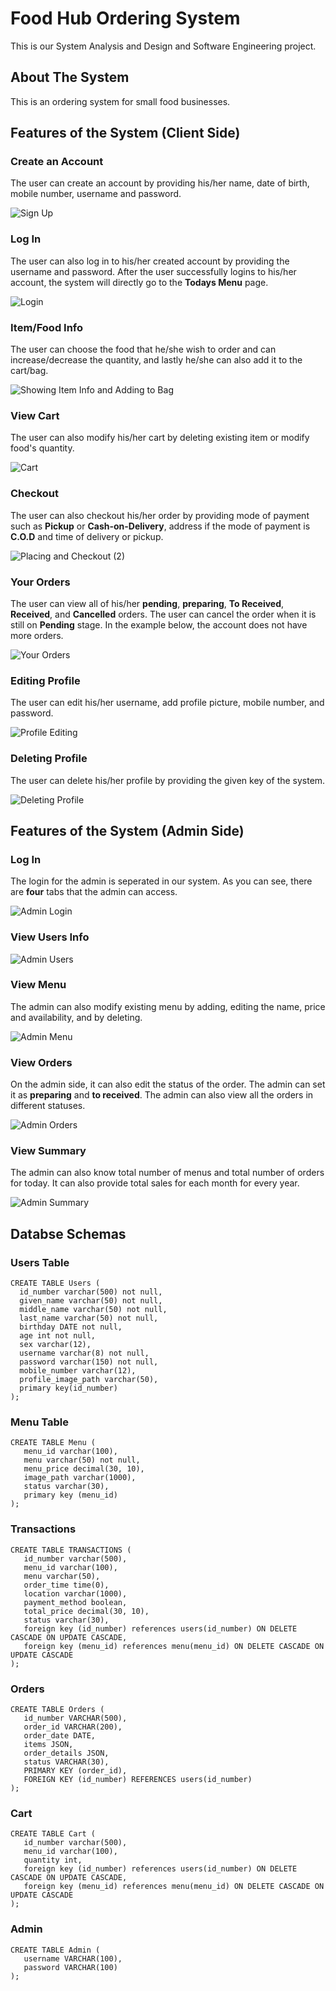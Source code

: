 # Food Hub Ordering System

This is our System Analysis and Design and Software Engineering project.

## About The System
This is an ordering system for small food businesses. 

## Features of the System (Client Side)

### Create an Account

The user can create an account by providing his/her name, date of birth, mobile number, username and password.

![Sign Up](https://user-images.githubusercontent.com/63532775/210089120-60092dd0-56e3-4f61-889d-916eff50bd37.gif)

### Log In

The user can also log in to his/her created account by providing the username and password. After the user successfully logins 
to his/her account, the system will directly go to the **Todays Menu** page.

![Login](https://user-images.githubusercontent.com/63532775/210089364-5f4c6359-0d4c-4ae8-99c9-26b4c78b363e.gif)

### Item/Food Info

The user can choose the food that he/she wish to order and can increase/decrease the quantity, and lastly he/she can also add it to the cart/bag.

![Showing Item Info and Adding to Bag](https://user-images.githubusercontent.com/63532775/210089832-d275a224-7bf0-48c7-8d72-9662798f7f70.gif)

### View Cart

The user can also modify his/her cart by deleting existing item or modify food's quantity. 

![Cart](https://user-images.githubusercontent.com/63532775/210090044-1b17c673-2bcc-4779-b831-4b801b27431c.gif)

### Checkout

The user can also checkout his/her order by providing mode of payment such as **Pickup** or **Cash-on-Delivery**, address if the mode of payment is **C.O.D** and time of delivery or pickup.

![Placing and Checkout (2)](https://user-images.githubusercontent.com/63532775/210090646-728b60c5-1959-443b-b5db-bc2a75958639.gif)

### Your Orders 

The user can view all of his/her **pending**, **preparing**, **To Received**, **Received**, and **Cancelled** orders. The user can cancel the order when it is still on **Pending** stage. In the example below, the account does not have more orders.

 ![Your Orders](https://user-images.githubusercontent.com/63532775/210090904-901b06e0-f725-4614-82e1-d4b285d4f1c0.gif)

### Editing Profile

The user can edit his/her username, add profile picture, mobile number, and password.

![Profile Editing](https://user-images.githubusercontent.com/63532775/210093711-8e31b6b8-d5e7-4ae4-9328-119627d916d9.gif)

### Deleting Profile

The user can delete his/her profile by providing the given key of the system.

![Deleting Profile](https://user-images.githubusercontent.com/63532775/210094893-ca63045c-635e-4c3e-9bbf-b546406bae1d.gif)

## Features of the System (Admin Side)

### Log In

The login for the admin is seperated in our system. As you can see, there are **four** tabs that the admin can access.

![Admin Login](https://user-images.githubusercontent.com/63532775/210124800-c5fcaf84-cd99-404f-bf0f-ea5635a061cd.gif)

### View Users Info

![Admin Users](https://user-images.githubusercontent.com/63532775/210124817-47b5eb07-3b54-4fd0-b18d-5ef18679d59c.png)

### View Menu

The admin can also modify existing menu by adding, editing the name, price and availability, and by deleting.

![Admin Menu](https://user-images.githubusercontent.com/63532775/210124953-d7f90026-3605-47e9-93ab-42963fdac1c0.gif)

### View Orders

On the admin side, it can also edit the status of the order. The admin can set it as **preparing** and **to received**. The admin can also view all the orders in different statuses.

![Admin Orders](https://user-images.githubusercontent.com/63532775/210125010-141e78be-6dbb-4b8a-90f6-dcf773ec91d9.gif)

### View Summary

The admin can also know total number of menus and total number of orders for today. It can also provide total sales for each month for every year.

![Admin Summary](https://user-images.githubusercontent.com/63532775/210125083-410aa765-a1cb-4c04-a396-c5c61925da1b.gif)

## Databse Schemas

### Users Table
```
CREATE TABLE Users (
  id_number varchar(500) not null,
  given_name varchar(50) not null,
  middle_name varchar(50) not null,
  last_name varchar(50) not null,
  birthday DATE not null,
  age int not null,
  sex varchar(12),
  username varchar(8) not null,
  password varchar(150) not null,
  mobile_number varchar(12),
  profile_image_path varchar(50),
  primary key(id_number)
);
```

### Menu Table
```
CREATE TABLE Menu (
   menu_id varchar(100),
   menu varchar(50) not null,
   menu_price decimal(30, 10),
   image_path varchar(1000),
   status varchar(30),
   primary key (menu_id)
);
```

### Transactions
```
CREATE TABLE TRANSACTIONS (
   id_number varchar(500),
   menu_id varchar(100),
   menu varchar(50),
   order_time time(0),
   location varchar(1000),
   payment_method boolean,
   total_price decimal(30, 10),
   status varchar(30),
   foreign key (id_number) references users(id_number) ON DELETE CASCADE ON UPDATE CASCADE,
   foreign key (menu_id) references menu(menu_id) ON DELETE CASCADE ON UPDATE CASCADE
);
```

### Orders
```
CREATE TABLE Orders (
   id_number VARCHAR(500),
   order_id VARCHAR(200),
   order_date DATE,
   items JSON,
   order_details JSON,
   status VARCHAR(30),
   PRIMARY KEY (order_id),
   FOREIGN KEY (id_number) REFERENCES users(id_number)
);
```

### Cart
```
CREATE TABLE Cart (
   id_number varchar(500),
   menu_id varchar(100),
   quantity int,
   foreign key (id_number) references users(id_number) ON DELETE CASCADE ON UPDATE CASCADE,
   foreign key (menu_id) references menu(menu_id) ON DELETE CASCADE ON UPDATE CASCADE
);
```

### Admin
```
CREATE TABLE Admin (
   username VARCHAR(100),
   password VARCHAR(100)
);
```
